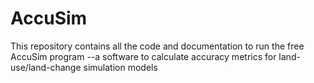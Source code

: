 # AccuSim
This repository contains all the code and documentation to run the free AccuSim program --a software to calculate accuracy metrics for land-use/land-change simulation models 
